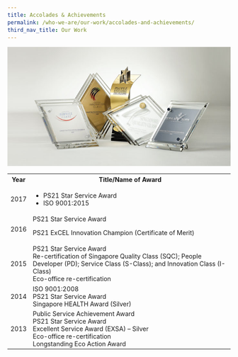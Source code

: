 ```yaml
---
title: Accolades & Achievements
permalink: /who-we-are/our-work/accolades-and-achievements/
third_nav_title: Our Work
---
```


<img src="/images/cpib-awards.jpg" alt="cpib awards">

<table>
  <tr>
    <th><span style="font-weight:bold">Year</span></th>
    <th>Title/Name of Award</th>
  </tr>

  <tr>
    <td>2017</td>
    <td>
      <ul>
        <li>PS21 Star Service Award</li>
        <li>ISO 9001:2015</li>
      </ul>
    </td>
  </tr>
  
  <tr>
    <td>2016</td>
    <td>PS21 Star Service Award
      <p>PS21 ExCEL Innovation Champion (Certificate of Merit)</p>
    </td>
  </tr>

  <tr>
    <td>2015</td>
    <td>PS21 Star Service Award<br>
      Re-certification of Singapore Quality Class (SQC); People Developer (PD); Service Class (S-Class); and Innovation Class (I-Class)<br>
      Eco-office re-certification
    </td>
  </tr>

  <tr>
    <td>2014</td>
    <td>ISO 9001:2008<br>
      PS21 Star Service Award<br>
      Singapore HEALTH Award (Silver)
    </td>
  </tr>

  <tr>
    <td>2013</td>
    <td>Public Service Achievement Award<br>
      PS21 Star Service Award<br>
      Excellent Service Award (EXSA) – Silver<br>
      Eco-office re-certification<br>
      Longstanding Eco Action Award
    </td>
  </tr>
  
</table>
